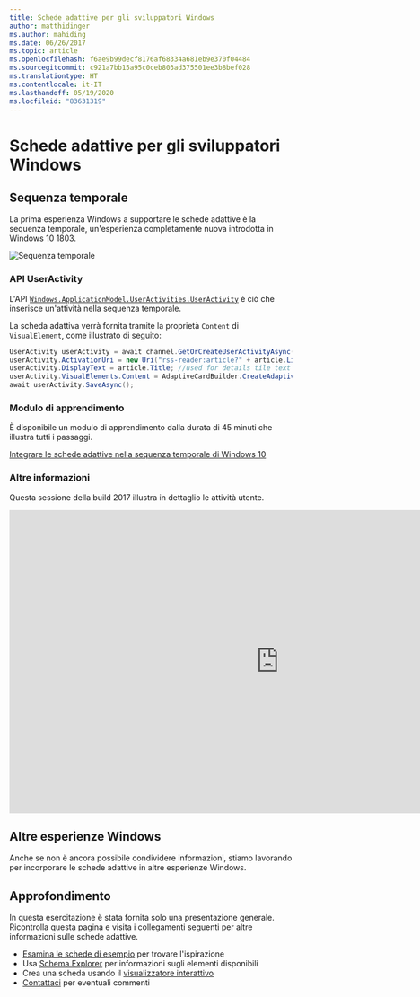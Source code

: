 ```yaml
---
title: Schede adattive per gli sviluppatori Windows
author: matthidinger
ms.author: mahiding
ms.date: 06/26/2017
ms.topic: article
ms.openlocfilehash: f6ae9b99decf8176af68334a681eb9e370f04484
ms.sourcegitcommit: c921a7bb15a95c0ceb803ad375501ee3b8bef028
ms.translationtype: HT
ms.contentlocale: it-IT
ms.lasthandoff: 05/19/2020
ms.locfileid: "83631319"
---
```

# <a name="adaptive-cards-for-windows-developers"></a>Schede adattive per gli sviluppatori Windows

## <a name="timeline"></a>Sequenza temporale

La prima esperienza Windows a supportare le schede adattive è la sequenza temporale, un'esperienza completamente nuova introdotta in Windows 10 1803. 

![Sequenza temporale](media/windows/timeline.png)

### <a name="useractivity-api"></a>API UserActivity

L'API [`Windows.ApplicationModel.UserActivities.UserActivity`](https://docs.microsoft.com/uwp/api/windows.applicationmodel.useractivities.useractivity) è ciò che inserisce un'attività nella sequenza temporale.

La scheda adattiva verrà fornita tramite la proprietà `Content` di `VisualElement`, come illustrato di seguito:

```csharp
UserActivity userActivity = await channel.GetOrCreateUserActivityAsync(activityId, new HostName("contoso.com"));
userActivity.ActivationUri = new Uri("rss-reader:article?" + article.Link);
userActivity.DisplayText = article.Title; //used for details tile text
userActivity.VisualElements.Content = AdaptiveCardBuilder.CreateAdaptiveCardFromJson(jsonString);
await userActivity.SaveAsync();
```

### <a name="learning-module"></a>Modulo di apprendimento

È disponibile un modulo di apprendimento dalla durata di 45 minuti che illustra tutti i passaggi.

[Integrare le schede adattive nella sequenza temporale di Windows 10](https://docs.microsoft.com/learn/modules/integrate-app-into-windows-10-timeline/)

### <a name="learn-more"></a>Altre informazioni

Questa sessione della build 2017 illustra in dettaglio le attività utente.

<iframe src="https://channel9.msdn.com/Events/Build/2017/B8108/player" width="960" height="540" allowFullScreen frameBorder="0"></iframe>

## <a name="other-windows-surfaces"></a>Altre esperienze Windows
Anche se non è ancora possibile condividere informazioni, stiamo lavorando per incorporare le schede adattive in altre esperienze Windows.

## <a name="dive-in"></a>Approfondimento

In questa esercitazione è stata fornita solo una presentazione generale. Ricontrolla questa pagina e visita i collegamenti seguenti per altre informazioni sulle schede adattive.

* [Esamina le schede di esempio](http://adaptivecards.io/samples/) per trovare l'ispirazione
* Usa [Schema Explorer](http://adaptivecards.io/explorer) per informazioni sugli elementi disponibili
* Crea una scheda usando il [visualizzatore interattivo](http://adaptivecards.io/visualizer/index.html?hostApp=Skype)
* [Contattaci](http://adaptivecards.io/connect) per eventuali commenti
